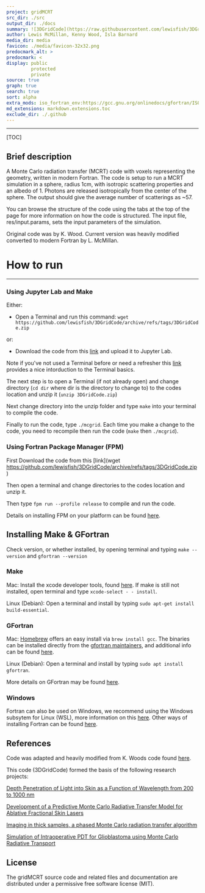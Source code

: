 ```yaml
---
project: gridMCRT
src_dir: ./src
output_dir: ./docs
summary: ![3DGridCode](https://raw.githubusercontent.com/lewisfish/3DGridCode/refs/heads/main/media/logo.png)<br> Monte Carlo radiation transfer (MCRT) on a 3D grid.
author: Lewis McMillan, Kenny Wood, Isla Barnard
media_dir: media
favicon: ./media/favicon-32x32.png
predocmark_alt: >
predocmark: <
display: public
         protected
         private
source: true
graph: true
search: true
sort: alpha
extra_mods: iso_fortran_env:https://gcc.gnu.org/onlinedocs/gfortran/ISO_005fFORTRAN_005fENV.html
md_extensions: markdown.extensions.toc
exclude_dir: ./.github
---
```


--------------------
[TOC]

Brief description
-----------------

A Monte Carlo radiation transfer (MCRT) code with voxels representing the geometry, written in modern Fortran.
The code is setup to run a MCRT simulation in a sphere, radius 1cm, with isotropic scattering properties and an albedo of 1.
Photons are released isotropically from the center of the sphere. The output should give the average number of scatterings as ~57. 

You can browse the structure of the code using the tabs at the top of the page for more information on how the code is structured.
The input file, res/input.params, sets the input parameters of the simulation.

Original code was by K. Wood. Current version was heavily modified converted to modern Fortran by L. McMillan.


# How to run
----------

### Using Jupyter Lab and Make

Either:

- Open a Terminal and run this command:
  ```wget https://github.com/lewisfish/3DGridCode/archive/refs/tags/3DGridCode.zip```

or:

- Download the code from this [link](https://github.com/lewisfish/3DGridCode/archive/refs/tags/3DGridCode.zip) and upload it to Jupyter Lab.

Note if you've not used a Terminal before or need a refresher this [link](https://ubuntu.com/tutorials/command-line-for-beginners#1-overview) provides a nice intorduction to the Terminal basics.

The next step is to open a Terminal (if not already open) and change directory (```cd dir``` where dir is the directory to change to) to the codes location and unzip it (```unzip 3DGridCode.zip```)

Next change directory into the unzip folder and type ```make``` into your terminal to compile the code.

Finally to run the code, type ```./mcgrid```.
Each time you make a change to the code, you need to recompile then run the code (```make``` then ```./mcgrid```).

### Using Fortran Package Manager (FPM)

First Download the code from this [link](wget https://github.com/lewisfish/3DGridCode/archive/refs/tags/3DGridCode.zip)

Then open a terminal and change directories to the codes location and unzip it.

Then type ```fpm run --profile release``` to compile and run the code.

Details on installing FPM on your platform can be found [here](https://fpm.fortran-lang.org/install/index.html#install).

## Installing Make & GFortran 

Check version, or whether installed, by opening terminal and typing ```make --version``` and ```gfortran --version```

### Make

Mac: Install the xcode developer tools, found [here](https://developer.apple.com/xcode/). If make is still not installed, open terminal and type ```xcode-select - - install```. 

Linux (Debian): Open a terminal and install by typing ```sudo apt-get install build-essential```. 

### GFortran 
 
Mac: [Homebrew](https://brew.sh) offers an easy install via ```brew install gcc```. The binaries can be installed directly from the [gfortran maintainers](https://github.com/fxcoudert/gfortran-for-macOS/releases), and additional info can be found [here](https://gcc.gnu.org/wiki/GFortranBinaries#MacOS).

Linux (Debian): Open a terminal and install by typing ```sudo apt install gfortran```.

More details on GFortran may be found [here](https://fortran-lang.org/learn/os_setup/install_gfortran/). 

### Windows

Fortran can also be used on Windows, we recommend using the Windows subsytem for Linux (WSL), more information on this [here](https://learn.microsoft.com/en-us/windows/wsl/install).
Other ways of installing Fortran can be found [here](https://fortran-lang.org/learn/os_setup/install_gfortran/#windows).

## References

Code was adapted and heavily modified from K. Woods code found [here](http://www-star.st-and.ac.uk/~kw25/research/montecarlo/points/points.html).

This code (3DGridCode) formed the basis of the following research projects:

[Depth Penetration of Light into Skin as a Function of Wavelength from 200 to 1000 nm](https://doi.org/10.1111/php.13550)

[Development of a Predictive Monte Carlo Radiative Transfer Model for Ablative Fractional Skin Lasers](https://doi.org/10.1002/lsm.23335)

[Imaging in thick samples, a phased Monte Carlo radiation transfer algorithm](https://doi.org/10.1117/1.JBO.26.9.096004)

[Simulation of Intraoperative PDT for Glioblastoma using Monte Carlo Radiative Transport](https://www.researchgate.net/profile/Louise_Finlayson2/publication/364330477_Simulation_of_Intraoperative_PDT_for_Glioblastoma_using_Monte_Carlo_Radiative_Transport/links/6349849c2752e45ef6b7c525/Simulation-of-Intraoperative-PDT-for-Glioblastoma-using-Monte-Carlo-Radiative-Transport.pdf)


License
-------

The gridMCRT source code and related files and documentation are distributed under a permissive free software license (MIT).
